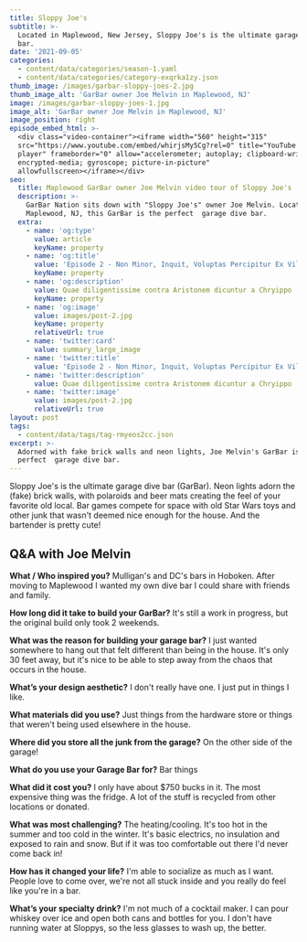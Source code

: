 ```yaml
---
title: Sloppy Joe's
subtitle: >-
  Located in Maplewood, New Jersey, Sloppy Joe's is the ultimate garage dive
  bar.
date: '2021-09-05'
categories:
  - content/data/categories/season-1.yaml
  - content/data/categories/category-exqrka1zy.json
thumb_image: /images/garbar-sloppy-joes-2.jpg
thumb_image_alt: 'GarBar owner Joe Melvin in Maplewood, NJ'
image: /images/garbar-sloppy-joes-1.jpg
image_alt: 'GarBar owner Joe Melvin in Maplewood, NJ'
image_position: right
episode_embed_html: >-
  <div class="video-container"><iframe width="560" height="315"
  src="https://www.youtube.com/embed/whirjsMy5Cg?rel=0" title="YouTube video
  player" frameborder="0" allow="accelerometer; autoplay; clipboard-write;
  encrypted-media; gyroscope; picture-in-picture"
  allowfullscreen></iframe></div>
seo:
  title: Maplewood GarBar owner Joe Melvin video tour of Sloppy Joe's
  description: >-
    GarBar Nation sits down with "Sloppy Joe's" owner Joe Melvin. Located in
    Maplewood, NJ, this GarBar is the perfect  garage dive bar.
  extra:
    - name: 'og:type'
      value: article
      keyName: property
    - name: 'og:title'
      value: 'Episode 2 - Non Minor, Inquit, Voluptas Percipitur Ex Vilissimis'
      keyName: property
    - name: 'og:description'
      value: Quae diligentissime contra Aristonem dicuntur a Chryippo
      keyName: property
    - name: 'og:image'
      value: images/post-2.jpg
      keyName: property
      relativeUrl: true
    - name: 'twitter:card'
      value: summary_large_image
    - name: 'twitter:title'
      value: 'Episode 2 - Non Minor, Inquit, Voluptas Percipitur Ex Vilissimis'
    - name: 'twitter:description'
      value: Quae diligentissime contra Aristonem dicuntur a Chryippo
    - name: 'twitter:image'
      value: images/post-2.jpg
      relativeUrl: true
layout: post
tags:
  - content/data/tags/tag-rmyeos2cc.json
excerpt: >-
  Adorned with fake brick walls and neon lights, Joe Melvin's GarBar is the
  perfect  garage dive bar.
---
```

Sloppy Joe's is the ultimate garage dive bar (GarBar). Neon lights adorn the (fake) brick walls, with polaroids and beer mats creating the feel of your favorite old local. Bar games compete for space with old Star Wars toys and other junk that wasn't deemed nice enough for the house. And the bartender is pretty cute!

## Q\&A with Joe Melvin

**What / Who inspired you?**
Mulligan's and DC's bars in Hoboken. After moving to Maplewood I wanted my own dive bar I could share with friends and family. 

**How long did it take to build your GarBar?**
It's still a work in progress, but the original build only took 2 weekends. 

**What was the reason for building your garage bar?**
I just wanted somewhere to hang out that felt different than being in the house. It's only 30 feet away, but it's nice to be able to step away from the chaos that occurs in the house. 

**What’s your design aesthetic?**
I don't really have one. I just put in things I like. 

**What materials did you use?**
Just things from the hardware store or things that weren't being used elsewhere in the house. 

**Where did you store all the junk from the garage?**
On the other side of the garage!

**What do you use your Garage Bar for?**
Bar things

**What did it cost you?**
I only have about $750 bucks in it. The most expensive thing was the fridge. A lot of the stuff is recycled from other locations or donated. 

**What was most challenging?**
The heating/cooling. It's too hot in the summer and too cold in the winter. It's basic electrics, no insulation and exposed to rain and snow. But if it was too comfortable out there I'd never come back in!

**How has it changed your life?**
I'm able to socialize as much as I want. People love to come over, we're not all stuck inside and you really do feel like you're in a bar. 

**What’s your specialty drink?**
I'm not much of a cocktail maker. I can pour whiskey over ice and open both cans and bottles for you. I don't have running water at Sloppys, so the less glasses to wash up, the better.
